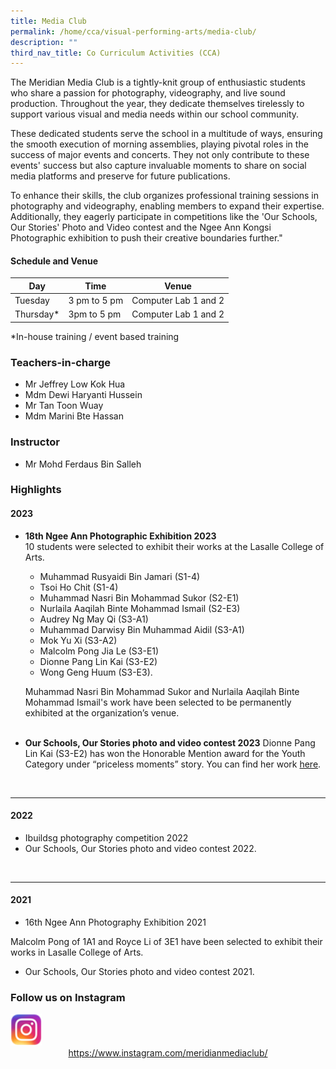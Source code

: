 ```yaml
---
title: Media Club
permalink: /home/cca/visual-performing-arts/media-club/
description: ""
third_nav_title: Co Curriculum Activities (CCA)
---
```

The Meridian Media Club is a tightly-knit group of enthusiastic students who share a passion for photography, videography, and live sound production. Throughout the year, they dedicate themselves tirelessly to support various visual and media needs within our school community.

These dedicated students serve the school in a multitude of ways, ensuring the smooth execution of morning assemblies, playing pivotal roles in the success of major events and concerts. They not only contribute to these events' success but also capture invaluable moments to share on social media platforms and preserve for future publications.

To enhance their skills, the club organizes professional training sessions in photography and videography, enabling members to expand their expertise. Additionally, they eagerly participate in competitions like the 'Our Schools, Our Stories' Photo and Video contest and the Ngee Ann Kongsi Photographic exhibition to push their creative boundaries further."

#### Schedule and Venue
|Day|Time|Venue|
|---|---|---|
|Tuesday|3 pm to 5 pm|Computer Lab 1 and 2|
|Thursday*|3pm to 5 pm|Computer Lab 1 and 2|

*In-house training / event based training

### Teachers-in-charge
* Mr Jeffrey Low Kok Hua
* Mdm Dewi Haryanti Hussein
* Mr Tan Toon Wuay
* Mdm Marini Bte Hassan

### Instructor
* Mr Mohd Ferdaus Bin Salleh

### Highlights
#### 2023

*  **18th Ngee Ann Photographic Exhibition 2023**
    <br>10 students were selected to exhibit their works at the Lasalle College of Arts.
    * Muhammad Rusyaidi Bin Jamari (S1-4)
    * Tsoi Ho Chit (S1-4)
    * Muhammad Nasri Bin Mohammad Sukor (S2-E1)
    * Nurlaila Aaqilah Binte Mohammad Ismail (S2-E3)
    * Audrey Ng May Qi (S3-A1)
    * Muhammad Darwisy Bin Muhammad Aidil (S3-A1)
    * Mok Yu Xi (S3-A2)
    * Malcolm Pong Jia Le (S3-E1)
    * Dionne Pang Lin Kai (S3-E2)
    * Wong Geng Huum (S3-E3).

    Muhammad Nasri Bin Mohammad Sukor and Nurlaila Aaqilah Binte Mohammad Ismail's work have been selected to be permanently exhibited at the organization’s venue. <br><br>


* **Our Schools, Our Stories photo and video contest 2023**
    Dionne Pang Lin Kai (S3-E2) has won the Honorable Mention award for the Youth Category under “priceless moments” story. You can find her work [here](https://www.moe.gov.sg/our-schools-our-stories/winning-stories-2023/priceless-moments/youth).
<br>

---
#### 2022
* Ibuildsg photography competition 2022
* Our Schools, Our Stories photo and video contest 2022.
<br>

---
#### 2021
* 16th Ngee Ann Photography Exhibition 2021

Malcolm Pong of 1A1 and Royce Li of 3E1 have been selected to exhibit their works in Lasalle College of Arts.

* Our Schools, Our Stories photo and video contest 2021.




### Follow us on Instagram

<img src="/images/instagram.png" style="width:10%">

<center><a href="https://www.instagram.com/meridianmediaclub/">https://www.instagram.com/meridianmediaclub/</a></center>